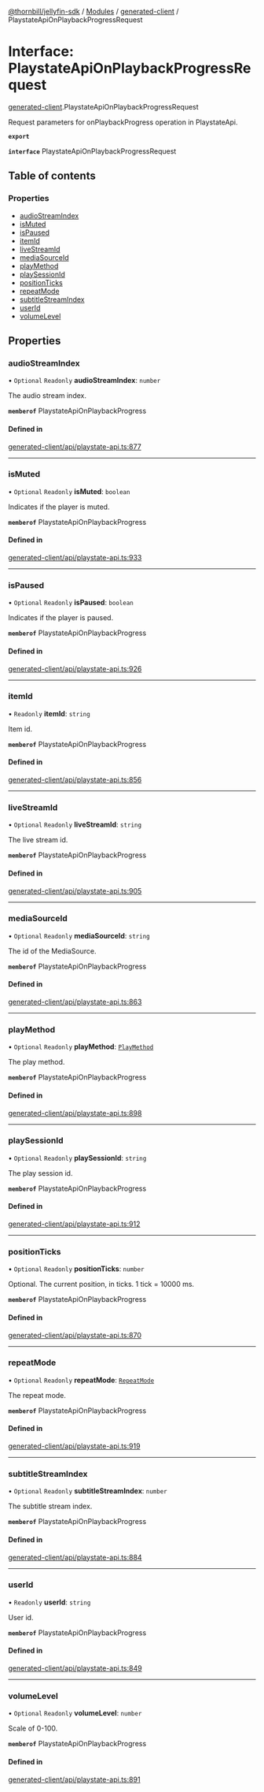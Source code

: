 [@thornbill/jellyfin-sdk](../README.md) / [Modules](../modules.md) / [generated-client](../modules/generated_client.md) / PlaystateApiOnPlaybackProgressRequest

# Interface: PlaystateApiOnPlaybackProgressRequest

[generated-client](../modules/generated_client.md).PlaystateApiOnPlaybackProgressRequest

Request parameters for onPlaybackProgress operation in PlaystateApi.

**`export`**

**`interface`** PlaystateApiOnPlaybackProgressRequest

## Table of contents

### Properties

- [audioStreamIndex](generated_client.PlaystateApiOnPlaybackProgressRequest.md#audiostreamindex)
- [isMuted](generated_client.PlaystateApiOnPlaybackProgressRequest.md#ismuted)
- [isPaused](generated_client.PlaystateApiOnPlaybackProgressRequest.md#ispaused)
- [itemId](generated_client.PlaystateApiOnPlaybackProgressRequest.md#itemid)
- [liveStreamId](generated_client.PlaystateApiOnPlaybackProgressRequest.md#livestreamid)
- [mediaSourceId](generated_client.PlaystateApiOnPlaybackProgressRequest.md#mediasourceid)
- [playMethod](generated_client.PlaystateApiOnPlaybackProgressRequest.md#playmethod)
- [playSessionId](generated_client.PlaystateApiOnPlaybackProgressRequest.md#playsessionid)
- [positionTicks](generated_client.PlaystateApiOnPlaybackProgressRequest.md#positionticks)
- [repeatMode](generated_client.PlaystateApiOnPlaybackProgressRequest.md#repeatmode)
- [subtitleStreamIndex](generated_client.PlaystateApiOnPlaybackProgressRequest.md#subtitlestreamindex)
- [userId](generated_client.PlaystateApiOnPlaybackProgressRequest.md#userid)
- [volumeLevel](generated_client.PlaystateApiOnPlaybackProgressRequest.md#volumelevel)

## Properties

### audioStreamIndex

• `Optional` `Readonly` **audioStreamIndex**: `number`

The audio stream index.

**`memberof`** PlaystateApiOnPlaybackProgress

#### Defined in

[generated-client/api/playstate-api.ts:877](https://github.com/thornbill/jellyfin-sdk-typescript/blob/c68c853/src/generated-client/api/playstate-api.ts#L877)

___

### isMuted

• `Optional` `Readonly` **isMuted**: `boolean`

Indicates if the player is muted.

**`memberof`** PlaystateApiOnPlaybackProgress

#### Defined in

[generated-client/api/playstate-api.ts:933](https://github.com/thornbill/jellyfin-sdk-typescript/blob/c68c853/src/generated-client/api/playstate-api.ts#L933)

___

### isPaused

• `Optional` `Readonly` **isPaused**: `boolean`

Indicates if the player is paused.

**`memberof`** PlaystateApiOnPlaybackProgress

#### Defined in

[generated-client/api/playstate-api.ts:926](https://github.com/thornbill/jellyfin-sdk-typescript/blob/c68c853/src/generated-client/api/playstate-api.ts#L926)

___

### itemId

• `Readonly` **itemId**: `string`

Item id.

**`memberof`** PlaystateApiOnPlaybackProgress

#### Defined in

[generated-client/api/playstate-api.ts:856](https://github.com/thornbill/jellyfin-sdk-typescript/blob/c68c853/src/generated-client/api/playstate-api.ts#L856)

___

### liveStreamId

• `Optional` `Readonly` **liveStreamId**: `string`

The live stream id.

**`memberof`** PlaystateApiOnPlaybackProgress

#### Defined in

[generated-client/api/playstate-api.ts:905](https://github.com/thornbill/jellyfin-sdk-typescript/blob/c68c853/src/generated-client/api/playstate-api.ts#L905)

___

### mediaSourceId

• `Optional` `Readonly` **mediaSourceId**: `string`

The id of the MediaSource.

**`memberof`** PlaystateApiOnPlaybackProgress

#### Defined in

[generated-client/api/playstate-api.ts:863](https://github.com/thornbill/jellyfin-sdk-typescript/blob/c68c853/src/generated-client/api/playstate-api.ts#L863)

___

### playMethod

• `Optional` `Readonly` **playMethod**: [`PlayMethod`](../enums/generated_client.PlayMethod.md)

The play method.

**`memberof`** PlaystateApiOnPlaybackProgress

#### Defined in

[generated-client/api/playstate-api.ts:898](https://github.com/thornbill/jellyfin-sdk-typescript/blob/c68c853/src/generated-client/api/playstate-api.ts#L898)

___

### playSessionId

• `Optional` `Readonly` **playSessionId**: `string`

The play session id.

**`memberof`** PlaystateApiOnPlaybackProgress

#### Defined in

[generated-client/api/playstate-api.ts:912](https://github.com/thornbill/jellyfin-sdk-typescript/blob/c68c853/src/generated-client/api/playstate-api.ts#L912)

___

### positionTicks

• `Optional` `Readonly` **positionTicks**: `number`

Optional. The current position, in ticks. 1 tick &#x3D; 10000 ms.

**`memberof`** PlaystateApiOnPlaybackProgress

#### Defined in

[generated-client/api/playstate-api.ts:870](https://github.com/thornbill/jellyfin-sdk-typescript/blob/c68c853/src/generated-client/api/playstate-api.ts#L870)

___

### repeatMode

• `Optional` `Readonly` **repeatMode**: [`RepeatMode`](../enums/generated_client.RepeatMode.md)

The repeat mode.

**`memberof`** PlaystateApiOnPlaybackProgress

#### Defined in

[generated-client/api/playstate-api.ts:919](https://github.com/thornbill/jellyfin-sdk-typescript/blob/c68c853/src/generated-client/api/playstate-api.ts#L919)

___

### subtitleStreamIndex

• `Optional` `Readonly` **subtitleStreamIndex**: `number`

The subtitle stream index.

**`memberof`** PlaystateApiOnPlaybackProgress

#### Defined in

[generated-client/api/playstate-api.ts:884](https://github.com/thornbill/jellyfin-sdk-typescript/blob/c68c853/src/generated-client/api/playstate-api.ts#L884)

___

### userId

• `Readonly` **userId**: `string`

User id.

**`memberof`** PlaystateApiOnPlaybackProgress

#### Defined in

[generated-client/api/playstate-api.ts:849](https://github.com/thornbill/jellyfin-sdk-typescript/blob/c68c853/src/generated-client/api/playstate-api.ts#L849)

___

### volumeLevel

• `Optional` `Readonly` **volumeLevel**: `number`

Scale of 0-100.

**`memberof`** PlaystateApiOnPlaybackProgress

#### Defined in

[generated-client/api/playstate-api.ts:891](https://github.com/thornbill/jellyfin-sdk-typescript/blob/c68c853/src/generated-client/api/playstate-api.ts#L891)
